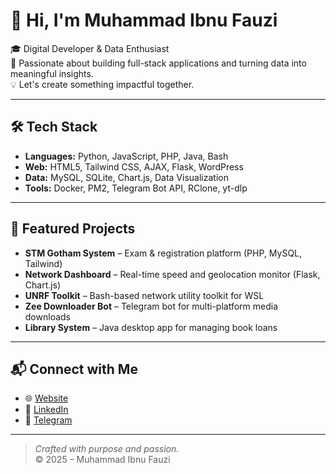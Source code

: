 # 👋 Hi, I'm Muhammad Ibnu Fauzi

🎓 Digital Developer & Data Enthusiast  
🚀 Passionate about building full-stack applications and turning data into meaningful insights.  
💡 Let's create something impactful together.

---

## 🛠️ Tech Stack

- **Languages:** Python, JavaScript, PHP, Java, Bash  
- **Web:** HTML5, Tailwind CSS, AJAX, Flask, WordPress  
- **Data:** MySQL, SQLite, Chart.js, Data Visualization  
- **Tools:** Docker, PM2, Telegram Bot API, RClone, yt-dlp

---

## 📌 Featured Projects

- **STM Gotham System** – Exam & registration platform (PHP, MySQL, Tailwind)  
- **Network Dashboard** – Real-time speed and geolocation monitor (Flask, Chart.js)  
- **UNRF Toolkit** – Bash-based network utility toolkit for WSL  
- **Zee Downloader Bot** – Telegram bot for multi-platform media downloads  
- **Library System** – Java desktop app for managing book loans

---

## 📬 Connect with Me

- 🌐 [Website](https://ifauzeee.github.io/portofolio)
- 💼 [LinkedIn]([https://linkedin.com/in/your-link](https://www.linkedin.com/in/muhammad-ibnu-fauzi-66842a2a7))
- 💬 [Telegram]([https://t.me/yourchannel](https://t.me/RyzeeenUniverse))

---

> *Crafted with purpose and passion.*  
> © 2025 – Muhammad Ibnu Fauzi
